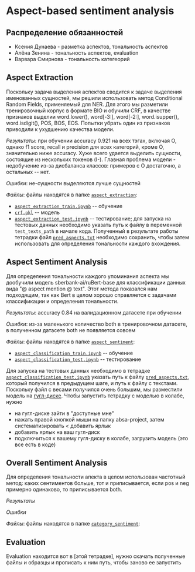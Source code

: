 # Aspect-based sentiment analysis
## Распределение обязанностей
* Ксения Дунаева - разметка аспектов, тональность аспектов
* Алёна Зенина - тональность аспектов, evaluation
* Варвара Смирнова - тональность категеорий
## Aspect Extraction

Поскольку задача выделения аспектов сводится к задаче выделения именованных сущностей, мы решили использовать метод Conditional Random Fields, применяемый для NER. Для этого мы разметили тренировочный корпус в формате BIO и обучили CRF, в качестве признаков выделии word.lower(), word[-3:], word[-2:], word.isupper(), word.isdigit(), POS, BOS, EOS. Попытки убрать один из признаков приводили к ухудшению качества модели. 

*Результаты*: при обучении accuracy 0.921 на всех тэгах, включая O, однако f1 score, recall и precision для всех категорий, кроме O, значительно ниже accuracy. Хуже всего удается выделить сущности, состоящие из нескольких токенов (I-). Главная проблема модели - недобучение из-за дисбаланса классов: примеров с O достаточно, а остальных -- нет. 

*Ошибки*: не-сущности выделяются лучше сущностей

*Файлы*: файлы находятся в папке [`aspect_extraction`](https://github.com/zadushevno/nlp-4-project/tree/main/aspect_extraction):
* [`aspect_extraction_train.ipynb`](https://github.com/zadushevno/nlp-4-project/blob/main/aspect_extraction/aspect_extraction_train.ipynb) -- обучение
* [`crf.pkl`](https://github.com/zadushevno/nlp-4-project/blob/main/aspect_extraction/crf.pkl) -- модель
* [`aspect_extraction_test.ipynb`](https://github.com/zadushevno/nlp-4-project/blob/main/aspect_extraction/aspect_extraction_test.ipynb) -- тестирование; для запуска на тестовых данных необходимо указать путь к файлу в переменной `test_texts_path` в начале кода. Полученный в результате работы тетрадки файл [`pred_aspects.txt`](https://github.com/zadushevno/nlp-4-project/blob/main/aspect_extraction/pred_aspects.txt) необходимо сохранить, чтобы затем использовать для определения тональности каждого вхождения.

## Aspect Sentiment Analysis

Для определения тональности каждого упоминания аспекта мы дообучили модель sberbank-ai/ruBert-base для классификации данных вида "@ aspect mention @ text". Этот метода показался нам подходящим, так как Bert в целом хорошо справляется с задачами классификации и определения тональности. 

*Результаты*: accuracy 0.84 на валидационном датасете при обучении

*Ошибки*: из-за маленького количество both в тренировочном датасете, в полученном датасете both не появляется совсем

*Файлы*: файлы находятся в папке [`aspect_sentiment`](https://github.com/zadushevno/nlp-4-project/tree/main/aspect_sentiment):
* [`aspect_classification_train.ipynb`](https://github.com/zadushevno/nlp-4-project/blob/main/aspect_sentiment/aspect_classification_train.ipynb) -- обучение
* [`aspect_classification_test.ipynb`](https://github.com/zadushevno/nlp-4-project/blob/main/aspect_sentiment/aspect_classification_test.ipynb) -- тестирование

Для запуска на тестовых данных необходимо в тетрадке [`aspect_classification_test.ipynb`](https://github.com/zadushevno/nlp-4-project/blob/main/aspect_sentiment/aspect_classification_test.ipynb) указать путь к файлу [`pred_aspects.txt`](https://github.com/zadushevno/nlp-4-project/blob/main/aspect_extraction/pred_aspects.txt), который получился в предыдущем шаге, и путь к файлу с текстами. Поскольку файл с весами получился очень большим, мы разместили модель на [гугл-диске](https://drive.google.com/drive/u/0/folders/1e8WjOU0U33uCS4XWpkWmb2F6G2aMXak2). Чтобы запустить тетрадку с моделью в колабе, нужно
* на гугл-диске зайти в "доступные мне"
* нажать правой кнопкой мыши на папку absa-project, затем систематизировать < добавить ярлык
* добавить ярлык на ваш гугл-диск
* подключиться к вашему гугл-диску в колабе, загрузить модель (это все есть в коде)

## Overall Sentiment Analysis

Для определения тональности апекта в целом использован частотный метод: каких сентиментов больше, тот и приписывается, если pos и neg примерно одинаково, то приписывается both.

*Результаты*

*Ошибки*

*Файлы*: файлы находятся в папке [`category_sentiment`](https://github.com/zadushevno/nlp-4-project/tree/main/category_sentiment):

## Evaluation
Evaluation находится вот в [этой тетрадке], нужно скачать полученные файлы и образцы и прописать к ним путь, чтобы заново ее запустить
